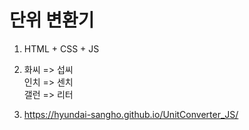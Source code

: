 # 단위 변환기

1. HTML + CSS + JS

2. 화씨 => 섭씨  
   인치 => 센치  
   갤런 => 리터  

3. <https://hyundai-sangho.github.io/UnitConverter_JS/>
